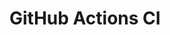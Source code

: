 # GitHub Actions CI




































































































































































































































































































































































































































































































































































































































































































































































